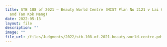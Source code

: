 ```yaml
---
title: STB 108 of 2021 – Beauty World Centre (MCST Plan No 2121 v Lai Chong Lee
  and Tan Kok Meng)
date: 2022-05-13
layout: file
description: ""
image: ""
file_url: /files/Judgments/2022/stb-108-of-2021-beauty-world-centre.pdf
---
```

